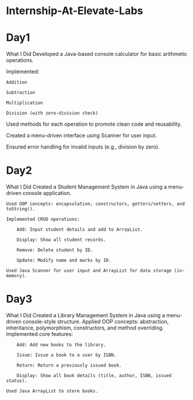 # Internship-At-Elevate-Labs

# Day1
What I Did
Developed a Java-based console calculator for basic arithmetic operations.

Implemented:

    Addition

    Subtraction

    Multiplication

    Division (with zero-division check)

Used methods for each operation to promote clean code and reusability.

Created a menu-driven interface using Scanner for user input.

Ensured error handling for invalid inputs (e.g., division by zero).

# Day2
What I Did
    Created a Student Management System in Java using a menu-driven console application.

    Used OOP concepts: encapsulation, constructors, getters/setters, and toString().

    Implemented CRUD operations:

        Add: Input student details and add to ArrayList.

        Display: Show all student records.

        Remove: Delete student by ID.

        Update: Modify name and marks by ID.

    Used Java Scanner for user input and ArrayList for data storage (in-memory).

# Day3
What I Did
    Created a Library Management System in Java using a menu-driven console-style structure.
    Applied OOP concepts: abstraction, inheritance, polymorphism, constructors, and method overriding.
    Implemented core features:

        Add: Add new books to the library.

        Issue: Issue a book to a user by ISBN.

        Return: Return a previously issued book.

        Display: Show all book details (title, author, ISBN, issued status).

    Used Java ArrayList to store books.